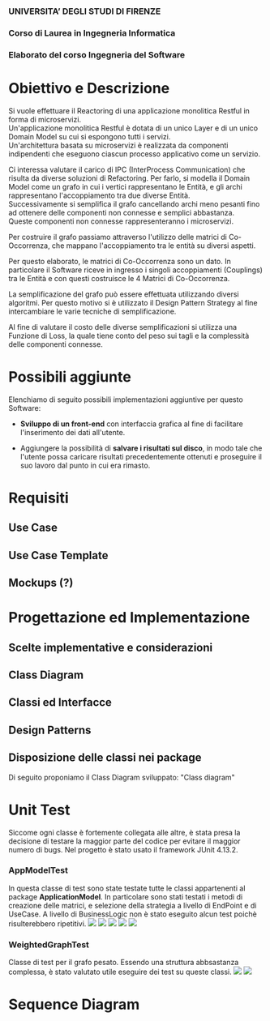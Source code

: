 ### **UNIVERSITA’ DEGLI STUDI DI FIRENZE**
### Corso di Laurea in Ingegneria Informatica
### Elaborato del corso Ingegneria del Software

# **Obiettivo e Descrizione**

Si vuole effettuare il Reactoring di una applicazione monolitica Restful in forma di microservizi.\
Un'applicazione monolitica Restful è dotata di un unico Layer e di un unico Domain Model su cui si espongono tutti i servizi.\
Un'architettura basata su microservizi è realizzata da componenti indipendenti che eseguono ciascun processo applicativo come un servizio.

Ci interessa valutare il carico di IPC (InterProcess Communication) che risulta da diverse soluzioni di Refactoring.
Per farlo, si modella il Domain Model come un grafo in cui i vertici rappresentano le Entità, e gli archi rappresentano l'accoppiamento tra due diverse Entità.\
Successivamente si semplifica il grafo cancellando archi meno pesanti fino ad ottenere delle componenti non connesse e semplici abbastanza.\
Queste componenti non connesse rappresenteranno i microservizi.

Per costruire il grafo passiamo attraverso l'utilizzo delle matrici di Co-Occorrenza, che mappano l'accoppiamento tra le entità su diversi aspetti.

Per questo elaborato, le matrici di Co-Occorrenza sono un dato. In particolare il Software riceve in ingresso i singoli accoppiamenti (Couplings) tra le Entità e con questi costruisce le 4 Matrici di Co-Occorrenza.

La semplificazione del grafo può essere effettuata utilizzando diversi algoritmi. Per questo motivo si è utilizzato il Design Pattern Strategy al fine intercambiare le varie tecniche di semplificazione.

Al fine di valutare il costo delle diverse semplificazioni si utilizza una Funzione di Loss, la quale tiene conto del peso sui tagli e la complessità delle componenti connesse.

# **Possibili aggiunte**

Elenchiamo di seguito possibili implementazioni aggiuntive per questo Software:

- **Sviluppo di un front-end** con interfaccia grafica al fine di facilitare l'inserimento dei dati all'utente.

- Aggiungere la possibilità di **salvare i risultati sul disco**, in modo tale che l'utente possa caricare risultati precedentemente ottenuti e proseguire il suo lavoro dal punto in cui era rimasto.

# **Requisiti**

## Use Case

## Use Case Template

## Mockups (?)

# **Progettazione ed Implementazione**

## Scelte implementative e considerazioni

## Class Diagram

## Classi ed Interfacce

## Design Patterns

## Disposizione delle classi nei package
Di seguito proponiamo il Class Diagram sviluppato:
    "Class diagram"
# **Unit Test**
Siccome ogni classe è fortemente collegata alle altre, è stata presa la decisione di testare la maggior parte del codice per evitare il maggior numero di bugs. Nel progetto è stato usato il framework JUnit 4.13.2.
### **AppModelTest**
In questa classe di test sono state testate tutte le classi appartenenti al package **ApplicationModel**. In particolare sono stati testati i metodi di creazione delle matrici, e selezione della strategia a livello di EndPoint e di UseCase. A livello di BusinessLogic non è stato eseguito alcun test poichè risulterebbero ripetitivi.
![](doc/test_img/appmodelTest_1.png)
![](doc/test_img/appmodelTest_2.png)
![](doc/test_img/appmodelTest_3.png)
![](doc/test_img/appmodelTest_4.png)
![](doc/test_img/appmodelTest_5.png)

### **WeightedGraphTest**
Classe di test per il grafo pesato. Essendo una struttura abbsastanza complessa, è stato valutato utile eseguire dei test su queste classi.
![](doc/test_img/weightedGraphTest_1.png)
![](doc/test_img/weightedGraphTest_2.png)
# **Sequence Diagram**

